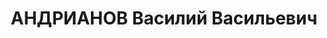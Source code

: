 ---
title: АНДРИАНОВ Василий Васильевич
description: "Род. в 1889, г. Ленинград, русский, член ВКП(б) в 1927-1937 гг. Проживал:\
  \ г. Челябинск. Директор Челябинского отделения конторы Союзпечать \n  Арестован\
  \ 22.08.1937. Обв. по ст. ст. 58-7-8-11 УК РСФСР. Приговор: выездная сессия ВК ВС\
  \ СССР в г. Челябинск, 28.12.1937 – ВМН. Расстрелян 28.12.1937, г.Челябинск"
---